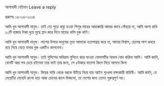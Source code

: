 
আশাবাদী বেইমান
Leave a reply

প্রকাশঃ ১৬-০৬-২০১৪







আমি খুব আশাবাদী মানুষ।
তাই তো পুড়ে কয়্লা হওয়া শিশুর মায়ের আহাজারি আমার কানে পৌছায় না,
আমি আশা রাখি ২০টি হাজার টাকা ধুয়ে মুছে ম্লান করে দিবে মায়ের খালি বুক খানি।

আমি খুব আশাবাদী মানুষ।
লাশের উপরে মানুষের নৃত্য আমাকে হতাশাগ্রস্থ করে না,
আমার বিশ্বাস, ছেলের লাশ কবরে বয়ে নিয়ে যেতে বাবার বুক একটিও কাপবেনা।

আমি খুব আশাবাদী মানুষ।
তাই পুলিশের অবিরাম গুলিতে ঝরে যাওয়া গোলাপটির অভাব বোধ করিনা আমি।
আমি জানি, বোনটি আর পথ চেয়ে রইবেনা তার ভাই তার জন্য, সে ৫টাকার বাতাসা কিনে নিয়ে আসবে কিনা

আমি খুব আশাবাদী মানুষ।
বিয়ের গাড়ি থেকে বরকে উটিয়ে নিয়ে যায় আইন শৃংখলা রক্ষাকারী বাহিনী।
আমি জানি, যে মেয়েটির মেহেদি রাংগা হাত আজ চোখের জলে ভিজলো, তা দেশের জন্য তেমন গুরুত্বপুর্ণ নয়।